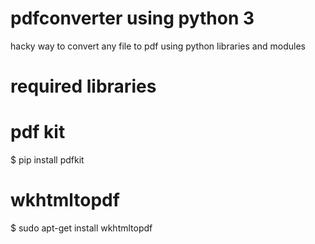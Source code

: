 # pdfconverter using python 3
hacky way to convert any file to pdf using python libraries and modules

# required libraries
# pdf kit
$ pip install pdfkit

# wkhtmltopdf
$ sudo apt-get install wkhtmltopdf
